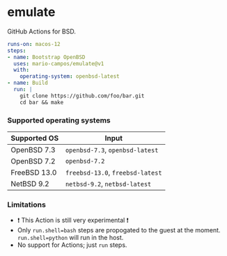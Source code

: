 # emulate

GitHub Actions for BSD.

```yaml
runs-on: macos-12
steps:
- name: Bootstrap OpenBSD
  uses: mario-campos/emulate@v1
  with:
    operating-system: openbsd-latest
- name: Build
  run: |
    git clone https://github.com/foo/bar.git
    cd bar && make
```

### Supported operating systems

| Supported OS  | Input |
| ------------- | ----- |
| OpenBSD 7.3   |`openbsd-7.3`, `openbsd-latest`  |
| OpenBSD 7.2   |`openbsd-7.2`                    |
| FreeBSD 13.0  |`freebsd-13.0`, `freebsd-latest` |
| NetBSD 9.2    |`netbsd-9.2`, `netbsd-latest`    |

### Limitations
- :heavy_exclamation_mark: This Action is still very experimental :heavy_exclamation_mark:
- Only `run.shell=bash` steps are propogated to the guest at the moment. `run.shell=python` will run in the host.
- No support for Actions; just `run` steps.
